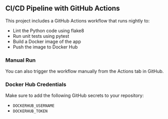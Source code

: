 ## CI/CD Pipeline with GitHub Actions

This project includes a GitHub Actions workflow that runs nightly to:

- Lint the Python code using flake8
- Run unit tests using pytest
- Build a Docker image of the app
- Push the image to Docker Hub

### Manual Run
You can also trigger the workflow manually from the Actions tab in GitHub.

### Docker Hub Credentials
Make sure to add the following GitHub secrets to your repository:
- `DOCKERHUB_USERNAME`
- `DOCKERHUB_TOKEN`


